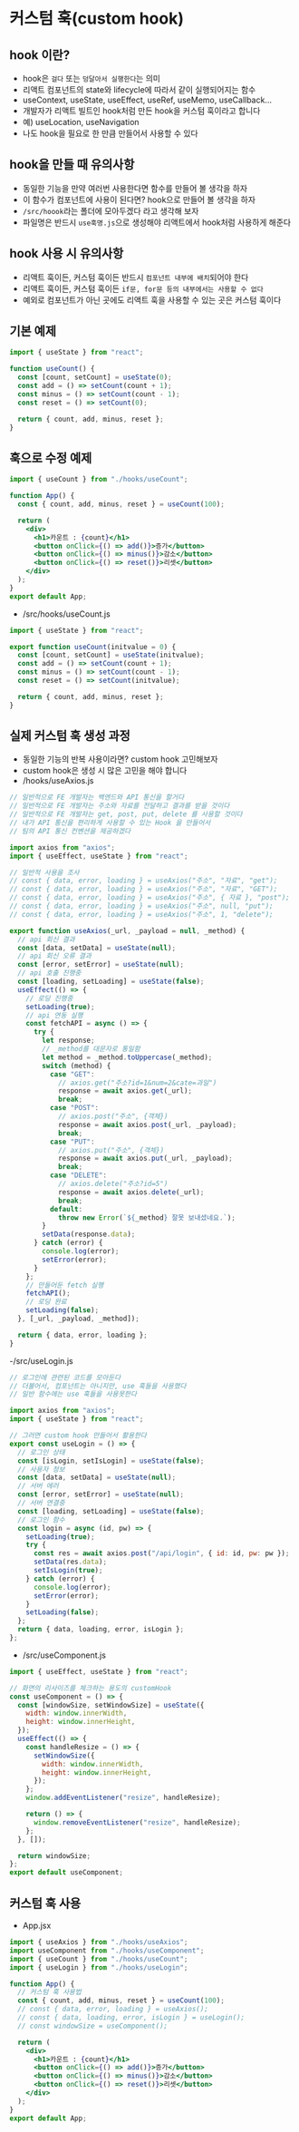 # 커스텀 훅(custom hook)

## hook 이란?

- hook은 `걸다` 또는 `덩달아서 실행한다`는 의미
- 리액트 컴포넌트의 state와 lifecycle에 따라서 같이 실행되어지는 함수
- useContext, useState, useEffect, useRef, useMemo, useCallback...
- 개발자가 리액트 빌트인 hook처럼 만든 hook을 커스텀 훅이라고 합니다
- 예) useLocation, useNavigation
- 나도 hook을 필요로 한 만큼 만들어서 사용할 수 있다

## hook을 만들 때 유의사항

- 동일한 기능을 만약 여러번 사용한다면 함수를 만들어 볼 생각을 하자
- 이 함수가 컴포넌트에 사용이 된다면? hook으로 만들어 볼 생각을 하자
- `/src/hoook`라는 폴더에 모아두겠다 라고 생각해 보자
- 파일명은 반드시 `use훅명.js`으로 생성해야 리액트에서 hook처럼 사용하게 해준다

## hook 사용 시 유의사항

- 리액트 훅이든, 커스텀 훅이든 반드시 `컴포넌트 내부에 배치`되어야 한다
- 리액트 훅이든, 커스텀 훅이든 `if문, for문 등의 내부에서는 사용할 수 없다`
- 예외로 컴포넌트가 아닌 곳에도 리액트 훅을 사용할 수 있는 곳은 커스텀 훅이다

## 기본 예제

```js
import { useState } from "react";

function useCount() {
  const [count, setCount] = useState(0);
  const add = () => setCount(count + 1);
  const minus = () => setCount(count - 1);
  const reset = () => setCount(0);

  return { count, add, minus, reset };
}
```

## 훅으로 수정 예제

```jsx
import { useCount } from "./hooks/useCount";

function App() {
  const { count, add, minus, reset } = useCount(100);

  return (
    <div>
      <h1>카운트 : {count}</h1>
      <button onClick={() => add()}>증가</button>
      <button onClick={() => minus()}>감소</button>
      <button onClick={() => reset()}>리셋</button>
    </div>
  );
}
export default App;
```

- /src/hooks/useCount.js

```js
import { useState } from "react";

export function useCount(initvalue = 0) {
  const [count, setCount] = useState(initvalue);
  const add = () => setCount(count + 1);
  const minus = () => setCount(count - 1);
  const reset = () => setCount(initvalue);

  return { count, add, minus, reset };
}
```

## 실제 커스텀 훅 생성 과정

- 동일한 기능의 반복 사용이라면? custom hook 고민해보자
- custom hook은 생성 시 많은 고민을 해야 합니다
- /hooks/useAxios.js

```js
// 일반적으로 FE 개발자는 백엔드와 API 통신을 할거다
// 일반적으로 FE 개발자는 주소와 자료를 전달하고 결과를 받을 것이다
// 일반적으로 FE 개발자는 get, post, put, delete 를 사용할 것이다
// 내가 API 통신을 편리하게 사용할 수 있는 Hook 을 만들어서
// 팀의 API 통신 컨벤션을 제공하겠다

import axios from "axios";
import { useEffect, useState } from "react";

// 일반적 사용을 조사
// const { data, error, loading } = useAxios("주소", "자료", "get");
// const { data, error, loading } = useAxios("주소", "자료", "GET");
// const { data, error, loading } = useAxios("주소", { 자료 }, "post");
// const { data, error, loading } = useAxios("주소", null, "put");
// const { data, error, loading } = useAxios("주소", 1, "delete");

export function useAxios(_url, _payload = null, _method) {
  // api 회신 결과
  const [data, setData] = useState(null);
  // api 회신 오류 결과
  const [error, setError] = useState(null);
  // api 호출 진행중
  const [loading, setLoading] = useState(false);
  useEffect(() => {
    // 로딩 진행중
    setLoading(true);
    // api 연동 실행
    const fetchAPI = async () => {
      try {
        let response;
        // _method를 대문자로 통일함
        let method = _method.toUppercase(_method);
        switch (method) {
          case "GET":
            // axios.get("주소?id=1&num=2&cate=과일")
            response = await axios.get(_url);
            break;
          case "POST":
            // axios.post("주소", {객체})
            response = await axios.post(_url, _payload);
            break;
          case "PUT":
            // axios.put("주소", {객체})
            response = await axios.put(_url, _payload);
            break;
          case "DELETE":
            // axios.delete("주소?id=5")
            response = await axios.delete(_url);
            break;
          default:
            throw new Error(`${_method} 잘못 보내셨네요.`);
        }
        setData(response.data);
      } catch (error) {
        console.log(error);
        setError(error);
      }
    };
    // 만들어둔 fetch 실행
    fetchAPI();
    // 로딩 완료
    setLoading(false);
  }, [_url, _payload, _method]);

  return { data, error, loading };
}
```

-/src/useLogin.js

```js
// 로그인에 관련된 코드를 모아둔다
// 더불어서, 컴포넌트는 아니지만, use 훅들을 사용했다
// 일반 함수에는 use 훅들을 사용못한다

import axios from "axios";
import { useState } from "react";

// 그러면 custom hook 만들어서 활용한다
export const useLogin = () => {
  // 로그인 상태
  const [isLogin, setIsLogin] = useState(false);
  // 사용자 정보
  const [data, setData] = useState(null);
  // 서버 에러
  const [error, setError] = useState(null);
  // 서버 연결중
  const [loading, setLoading] = useState(false);
  // 로그인 함수
  const login = async (id, pw) => {
    setLoading(true);
    try {
      const res = await axios.post("/api/login", { id: id, pw: pw });
      setData(res.data);
      setIsLogin(true);
    } catch (error) {
      console.log(error);
      setError(error);
    }
    setLoading(false);
  };
  return { data, loading, error, isLogin };
};
```

- /src/useComponent.js

```js
import { useEffect, useState } from "react";

// 화면의 리사이즈를 체크하는 용도의 customHook
const useComponent = () => {
  const [windowSize, setWindowSize] = useState({
    width: window.innerWidth,
    height: window.innerHeight,
  });
  useEffect(() => {
    const handleResize = () => {
      setWindowSize({
        width: window.innerWidth,
        height: window.innerHeight,
      });
    };
    window.addEventListener("resize", handleResize);

    return () => {
      window.removeEventListener("resize", handleResize);
    };
  }, []);

  return windowSize;
};
export default useComponent;
```

## 커스텀 훅 사용

- App.jsx

```jsx
import { useAxios } from "./hooks/useAxios";
import useComponent from "./hooks/useComponent";
import { useCount } from "./hooks/useCount";
import { useLogin } from "./hooks/useLogin";

function App() {
  // 커스텀 훅 사용법
  const { count, add, minus, reset } = useCount(100);
  // const { data, error, loading } = useAxios();
  // const { data, loading, error, isLogin } = useLogin();
  // const windowSize = useComponent();

  return (
    <div>
      <h1>카운트 : {count}</h1>
      <button onClick={() => add()}>증가</button>
      <button onClick={() => minus()}>감소</button>
      <button onClick={() => reset()}>리셋</button>
    </div>
  );
}
export default App;
```
